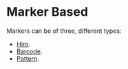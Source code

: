 # Marker Based
Markers can be of three, different types:

- [Hiro](hiro/).
- [Barcode](barcode/).
- [Pattern](pattern/).
